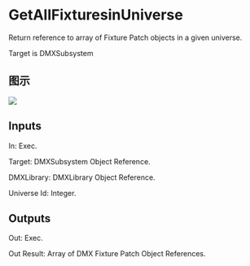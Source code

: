 # GetAllFixturesinUniverse

Return reference to array of Fixture Patch objects in a given universe.

Target is DMXSubsystem

## 图示

![]($-20221218-18440222.png)

## Inputs

In: Exec.

Target: DMXSubsystem Object Reference.

DMXLibrary: DMXLibrary Object Reference.

Universe Id: Integer.  

## Outputs

Out: Exec.

Out Result: Array of DMX Fixture Patch Object References.

